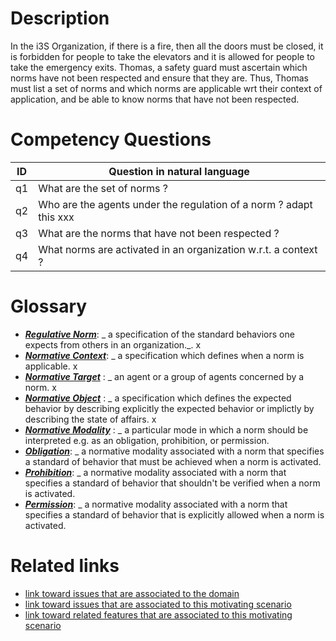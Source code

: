 # Description

In the i3S Organization, if there is a fire, then all the doors must be closed, it is forbidden for people to take the elevators and it is allowed for people to take the emergency exits. Thomas, a safety guard must ascertain which norms have not been respected and ensure that they are. Thus, Thomas must list a set of norms and which norms are applicable wrt their context of application, and be able to know norms that have not been respected. 

# Competency Questions

| ID | Question in natural language |
|---|---|
| q1 | What are the set of norms ?|
| q2 | Who are the agents under the regulation of a norm ? adapt this xxx|
| q3 | What are the norms that have not been respected ? |
| q4 | What norms are activated in an organization w.r.t. a context ? |


# Glossary

* [**_Regulative Norm_**](https://purl.org/hmas/ns/Norm): _ a specification of the standard behaviors one expects from others in an organization._. x
* [**_Normative Context_**](https://purl.org/hmas/ns/NormativeContext): _ a specification which defines when a norm is applicable. x
* [**_Normative Target_**](https://purl.org/hmas/ns/NormativeTarget) : _ an agent or a group of agents concerned by a norm. x
* [**_Normative Object_**](https://purl.org/hmas/ns/NormativeObject) : _ a specification which defines the expected behavior by describing explicitly the expected behavior or implictly by describing the state of affairs. x
* [**_Normative Modality_**](https://purl.org/hmas/ns/NormativeModality) : _ a particular mode in which a norm should be interpreted e.g. as an obligation, prohibition, or permission.
* [**_Obligation_**](https://purl.org/hmas/ns/Obligation): _ a normative modality associated with a norm  that specifies a standard of behavior that must be achieved when a norm is activated. 
* [**_Prohibition_**](https://purl.org/hmas/ns/Prohibition): _ a normative modality associated with a norm  that specifies a standard of behavior that shouldn't be verified when a norm is activated.
* [**_Permission_**](https://purl.org/hmas/ns/Permission): _ a normative modality associated with a norm  that specifies a standard of behavior that is explicitly allowed when a norm is activated.


# Related links

* [link toward issues that are associated to the domain](https://github.com/HyperAgents/ns.hyperagents.org/issues?q=manufacturing+environment)
* [link toward issues that are associated to this motivating scenario](https://github.com/HyperAgents/ns.hyperagents.org/issues?q=safety+rules)
* [link toward related features that are associated to this motivating scenario](https://github.com/HyperAgents/ns.hyperagents.org/issues?q=norm)




